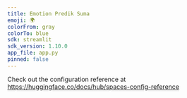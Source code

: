 ```yaml
---
title: Emotion Predik Suma
emoji: 🌍
colorFrom: gray
colorTo: blue
sdk: streamlit
sdk_version: 1.10.0
app_file: app.py
pinned: false
---
```


Check out the configuration reference at https://huggingface.co/docs/hub/spaces-config-reference
